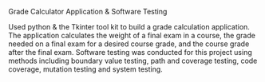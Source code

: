Grade Calculator Application & Software Testing 

Used python & the Tkinter tool kit to build a grade calculation application. The application calculates the weight of a final exam in a course, the grade needed on a final exam for a desired course grade, and the course grade after the final exam. Software testing was conducted for this project using methods including boundary value testing, path and coverage testing, code coverage, mutation testing and system testing.
